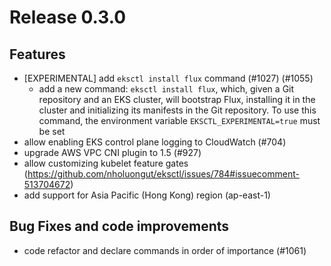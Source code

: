 # Release 0.3.0

## Features
- [EXPERIMENTAL] add `eksctl install flux` command (#1027) (#1055)
  - add a new command: `eksctl install flux`, which, given a Git repository and an EKS cluster, will bootstrap Flux, installing it in the cluster and initializing its manifests in the Git repository. To use this command, the environment variable `EKSCTL_EXPERIMENTAL=true` must be set
- allow enabling EKS control plane logging to CloudWatch (#704)
- upgrade AWS VPC CNI plugin to 1.5 (#927)
- allow customizing kubelet feature gates (https://github.com/nholuongut/eksctl/issues/784#issuecomment-513704672)
- add support for Asia Pacific (Hong Kong) region (ap-east-1)


## Bug Fixes and code improvements
- code refactor and declare commands in order of importance (#1061)
